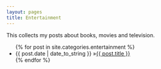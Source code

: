 ```yaml
---
layout: pages
title: Entertainment
---
```


This collects my posts about books, movies and television.

<ul id="blog-posts" class="posts">
{% for post in site.categories.entertainment %}
    <li><span>{{ post.date | date_to_string }} &raquo;</span><a href="{{ post.url }}">{{ post.title }}</a></li>
{% endfor %}
</ul>